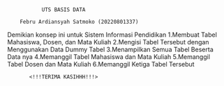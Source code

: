 # 

               UTS BASIS DATA

        Febru Ardiansyah Satmoko (20220801337)
Demikian konsep ini untuk Sistem Informasi Pendidikan
1.Membuat Tabel Mahasiswa, Dosen, dan Mata Kuliah
2.Mengisi Tabel Tersebut dengan Menggunakan Data Dummy Tabel
3.Menampilkan Semua Tabel Beserta Data nya
4.Memanggil Tabel Mahasiswa dan Mata Kuliah
5.Memanggil Tabel Dosen dan Mata Kuliah
6.Memanggil Ketiga Tabel Tersebut

           <!!!TERIMA KASIHHH!!!>
